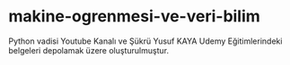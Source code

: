 # makine-ogrenmesi-ve-veri-bilim
Python vadisi Youtube Kanalı ve Şükrü Yusuf KAYA Udemy Eğitimlerindeki belgeleri depolamak üzere oluşturulmuştur.
